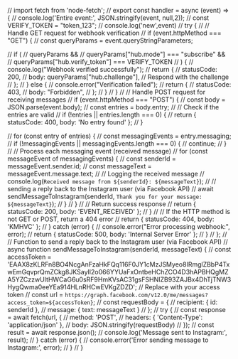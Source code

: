 

// import fetch from 'node-fetch';
// export const handler = async (event) => {
//     console.log('Entire event:', JSON.stringify(event, null,2));
//   const VERIFY_TOKEN = "token_123";
//   console.log('new',event) 
//   try {
//       // Handle GET request for webhook verification
//       if (event.httpMethod === "GET") {
//           const queryParams = event.queryStringParameters;
          
//           if (
//               queryParams &&
//               queryParams["hub.mode"] === "subscribe" &&
//               queryParams["hub.verify_token"] === VERIFY_TOKEN
//           ) {
//               console.log("Webhook verified successfully");
//               return {
//                   statusCode: 200,
//                   body: queryParams["hub.challenge"],  // Respond with the challenge
//               };
//           } else {
//               console.error("Verification failed");
//               return {
//                   statusCode: 403,
//                   body: "Forbidden",
//               };
//           }
//       }
//       // Handle POST request for receiving messages
//       if (event.httpMethod === "POST") {
//           const body = JSON.parse(event.body);
//           const entries = body.entry;
//           // Check if the entries are valid
//           if (!entries || entries.length === 0) {
//               return { statusCode: 400, body: 'No entry found' };
//           }
          
//           for (const entry of entries) {
//               const messagingEvents = entry.messaging;
//               if (!messagingEvents || messagingEvents.length === 0) {
//                   continue;
//               }
//               // Process each messaging event (received message)
//               for (const messageEvent of messagingEvents) {
//                   const senderId = messageEvent.sender.id;
//                   const messageText = messageEvent.message.text;
//                   // Logging the received message
//                   console.log(`Received message from ${senderId}: ${messageText}`);
//                   // sending a reply back to the Instagram user (via Facebook API)
//                   await sendMessageToInstagram(senderId, `Thank you for your message: ${messageText}`);
//               }
//           }
//           // Return success response
//           return { statusCode: 200, body: 'EVENT_RECEIVED' };
//       }
//       // If the HTTP method is not GET or POST, return a 404 error
//       return { statusCode: 404, body: 'KMHVC' };
//   } catch (error) {
//       console.error("Error processing webhook:", error);
//       return { statusCode: 500, body: 'Internal Server Error' };
//   }
// };
// // Function to send a reply back to the Instagram user (via Facebook API)
// async function sendMessageToInstagram(senderId, messageText) {
//   const accessToken = 'EAAX8zKLRFn8BO4NcgAnFzaHkFQq116F0JY1cMzJSMyeo8IRmglZBbP4TxwEmGqvprQmZCkg8JKSaylI2o066YYUaFxOntbeHChZCO4D3hAPBHQgMZA5YZCzzwUItHWCaG6u0sRF9HmKVsAC31gsFSHNIZB93ZAJBx4DhTjTNW3HygQwma0eeYEa914HLnRHCwEVKgZDZD';  // Replace with your access token
//   const url = `https://graph.facebook.com/v12.0/me/messages?access_token=${accessToken}`;
//   const requestBody = {
//       recipient: { id: senderId },
//       message: { text: messageText }
//   };
//   try {
//       const response = await fetch(url, {
//           method: 'POST',
//           headers: { 'Content-Type': 'application/json' },
//           body: JSON.stringify(requestBody)
//       });
//       const result = await response.json();
//       console.log('Message sent to Instagram:', result);
//   } catch (error) {
//       console.error('Error sending message to Instagram:', error);
//   }
// }
